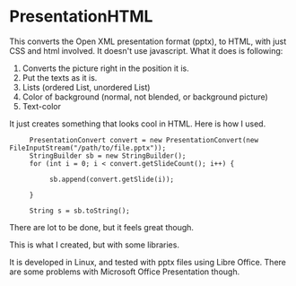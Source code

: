 # PresentationHTML



This converts the Open XML presentation format (pptx),  to HTML, with just CSS and html involved. It doesn't use javascript. What it does is following:

  1. Converts the picture right in the position it is.
  2. Put the texts as it is.
  3. Lists (ordered List, unordered List)
  4. Color of background (normal, not blended, or background picture)
  5. Text-color
  

It just creates something that looks cool in HTML. Here is how I used. 


         PresentationConvert convert = new PresentationConvert(new FileInputStream("/path/to/file.pptx"));
         StringBuilder sb = new StringBuilder();
         for (int i = 0; i < convert.getSlideCount(); i++) {
            
              sb.append(convert.getSlide(i));
              
         }
         
         String s = sb.toString();
         
         
         
  There are lot to be done, but it feels great though. 
  
  This is what I created, but with some libraries. 
  
  
  
It is developed in Linux, and tested with pptx files using  Libre Office. There are some problems with Microsoft Office Presentation though.
